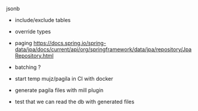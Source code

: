 

jsonb

- include/exclude tables
- override types

- paging
https://docs.spring.io/spring-data/jpa/docs/current/api/org/springframework/data/jpa/repository/JpaRepository.html

- batching ?

- start temp mujz/pagila in CI with docker
- generate pagila files with mill plugin
- test that we can read the db with generated files

